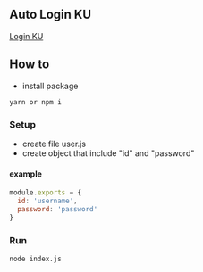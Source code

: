 ## Auto Login KU

[Login KU](https://login.ku.th)

## How to

- install package

```
yarn or npm i
```

### Setup

- create file user.js
- create object that include "id" and "password"

#### example

```javascript
module.exports = {
  id: 'username',
  password: 'password'
}
```

### Run

```
node index.js
```
